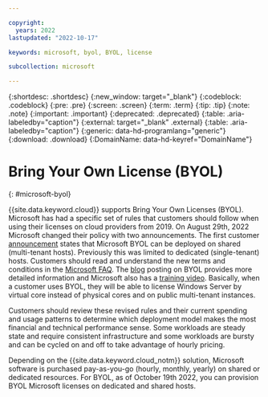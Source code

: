 ```yaml
---

copyright:
  years: 2022
lastupdated: "2022-10-17"

keywords: microsoft, byol, BYOL, license

subcollection: microsoft

---
```


{:shortdesc: .shortdesc}
{:new_window: target="_blank"}
{:codeblock: .codeblock}
{:pre: .pre}
{:screen: .screen}
{:term: .term}
{:tip: .tip}
{:note: .note}
{:important: .important}
{:deprecated: .deprecated}
{:table: .aria-labeledby="caption"}
{:external: target="_blank" .external}
{:table: .aria-labeledby="caption"}
{:generic: data-hd-programlang="generic"}
{:download: .download}
{:DomainName: data-hd-keyref="DomainName"}

# Bring Your Own License (BYOL)
{: #microsoft-byol}

{{site.data.keyword.cloud}} supports Bring Your Own Licenses (BYOL). Microsoft has had a specific set of rules that customers should follow when using their licenses on cloud providers from 2019. On August 29th, 2022 Microsoft changed their policy with two announcements. The first customer [announcement](https://www.microsoft.com/en-us/licensing/news/options-for-hosted-cloud) states that Microsoft BYOL can be deployed on shared (multi-tenant hosts). Previously this was limited to dedicated (single-tenant) hosts. Customers should read and understand the new terms and conditions in the [Microsoft FAQ](https://www.microsoft.com/en-us/licensing/news/new-software-assurance-benefit-to-support-hosting-from-third-party-providers). The [blog](https://blogs.partner.microsoft.com/mpn/new-licensing-benefits-make-bringing-workloads-and-licenses-to-partners-clouds-easier/) posting on BYOL provides more detailed information and Microsoft also has a [training video](https://licensingschool.eventbuilder.com/hostingcustomer). Basically, when a customer uses BYOL, they will be able to license Windows Server by virtual core instead of physical cores and on public multi-tenant instances. 

Customers should review these revised rules and their current spending and usage patterns to determine which deployment model makes the most financial and technical performance sense. Some workloads are steady state and require consistent infrastructure and some workloads are bursty and can be cycled on and off to take advantage of hourly pricing.

Depending on the {{site.data.keyword.cloud_notm}} solution, Microsoft software is purchased pay-as-you-go (hourly, monthly, yearly) on shared or dedicated resources. For BYOL, as of October 19th 2022, you can provision BYOL Microsoft licenses on dedicated and shared hosts.
